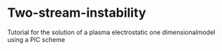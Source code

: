 # Two-stream-instability
Tutorial for the solution of a plasma electrostatic one dimensionalmodel using a PIC scheme
